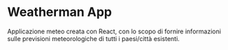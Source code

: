 # Weatherman App

Applicazione meteo creata con React, con lo scopo di fornire informazioni sulle previsioni meteorologiche di tutti i paesi/città esistenti.
